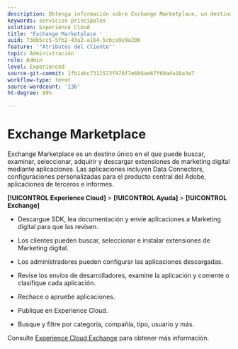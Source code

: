 ```yaml
---
description: Obtenga información sobre Exchange Marketplace, un destino único en el que puede buscar, examinar, seleccionar, adquirir y descargar extensiones de marketing digital a través de aplicaciones.
keywords: servicios principales
solution: Experience Cloud
title: 'Exchange Marketplace '
uuid: 73db5cc5-5fb2-43a2-a164-5cbca9e9a206
feature: '"Atributos del cliente"'
topic: Administración
role: Admin
level: Experienced
source-git-commit: 1fb1abc7311573f976f7e6b6ae67f60ada10a3e7
workflow-type: tm+mt
source-wordcount: '136'
ht-degree: 89%

---
```



# Exchange Marketplace

Exchange Marketplace es un destino único en el que puede buscar, examinar, seleccionar, adquirir y descargar extensiones de marketing digital mediante aplicaciones. Las aplicaciones incluyen Data Connectors, configuraciones personalizadas para el producto central del Adobe, aplicaciones de terceros e informes.

**[!UICONTROL Experience Cloud]** > **[!UICONTROL Ayuda]** > **[!UICONTROL Exchange]**

* Descargue SDK, lea documentación y envíe aplicaciones a Marketing digital para que las revisen.

* Los clientes pueden buscar, seleccionar e instalar extensiones de Marketing digital.

* Los administradores pueden configurar las aplicaciones descargadas.

* Revise los envíos de desarrolladores, examine la aplicación y comente o clasifique cada aplicación.

* Rechace o apruebe aplicaciones.

* Publique en Experience Cloud.

* Busque y filtre por categoría, compañía, tipo, usuario y más.

Consulte [Experience Cloud Exchange](https://exchange.adobe.com/experiencecloud.html) para obtener más información.

